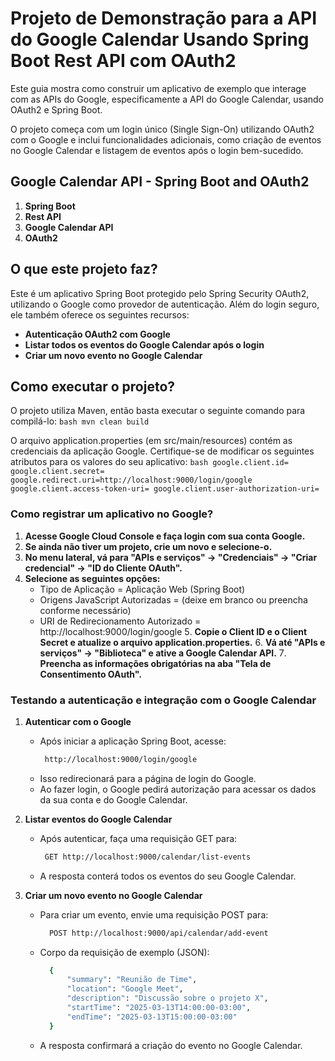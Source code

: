 # Projeto de Demonstração para a API do Google Calendar Usando Spring Boot Rest API com OAuth2

Este guia mostra como construir um aplicativo de exemplo que interage com as APIs do Google, especificamente a API do Google Calendar, usando OAuth2 e Spring Boot.

O projeto começa com um login único (Single Sign-On) utilizando OAuth2 com o Google e inclui funcionalidades adicionais, como criação de eventos no Google Calendar e listagem de eventos após o login bem-sucedido.

## Google Calendar API  - Spring Boot and OAuth2

1. **Spring Boot**
2. **Rest API**
3. **Google Calendar API**
4. **OAuth2**

## O que este projeto faz?

Este é um aplicativo Spring Boot protegido pelo Spring Security OAuth2, utilizando o Google como provedor de autenticação. Além do login seguro, ele também oferece os seguintes recursos:

- **Autenticação OAuth2 com Google**
- **Listar todos os eventos do Google Calendar após o login**
- **Criar um novo evento no Google Calendar**

## Como executar o projeto?

O projeto utiliza Maven, então basta executar o seguinte comando para compilá-lo:
    ```bash
    mvn clean build
    ```

O arquivo application.properties (em src/main/resources) contém as credenciais da aplicação Google. Certifique-se de modificar os seguintes atributos para os valores do seu aplicativo:
    ```bash
    google.client.id=
    google.client.secret=
    google.redirect.uri=http://localhost:9000/login/google
    google.client.access-token-uri=
    google.client.user-authorization-uri=
    ```

### Como registrar um aplicativo no Google?

1. **Acesse Google Cloud Console e faça login com sua conta Google.**
2. **Se ainda não tiver um projeto, crie um novo e selecione-o.**
3. **No menu lateral, vá para "APIs e serviços" → "Credenciais" → "Criar credencial" → "ID do Cliente OAuth".**
4. **Selecione as seguintes opções:**
    - Tipo de Aplicação = Aplicação Web (Spring Boot)
    - Origens JavaScript Autorizadas = (deixe em branco ou preencha conforme necessário)
    - URI de Redirecionamento Autorizado = http://localhost:9000/login/google
        5️. **Copie o Client ID e o Client Secret e atualize o arquivo application.properties.**
        6️. **Vá até "APIs e serviços" → "Biblioteca" e ative a Google Calendar API.**
        7️. **Preencha as informações obrigatórias na aba "Tela de Consentimento OAuth".**

### Testando a autenticação e integração com o Google Calendar

1. **Autenticar com o Google**

    - Após iniciar a aplicação Spring Boot, acesse:
      ```bash
       http://localhost:9000/login/google
      ```
    - Isso redirecionará para a página de login do Google.
    - Ao fazer login, o Google pedirá autorização para acessar os dados da sua conta e do Google Calendar.

2. **Listar eventos do Google Calendar**

    - Após autenticar, faça uma requisição GET para:
      ```bash
       GET http://localhost:9000/calendar/list-events
      ```
    - A resposta conterá todos os eventos do seu Google Calendar.

3. **Criar um novo evento no Google Calendar**

    - Para criar um evento, envie uma requisição POST para:
      ```bash
        POST http://localhost:9000/api/calendar/add-event
       ```
    - Corpo da requisição de exemplo (JSON):
      ```bash
        {
            "summary": "Reunião de Time",
            "location": "Google Meet",
            "description": "Discussão sobre o projeto X",
            "startTime": "2025-03-13T14:00:00-03:00",
            "endTime": "2025-03-13T15:00:00-03:00"
        }
      ```
    - A resposta confirmará a criação do evento no Google Calendar.
